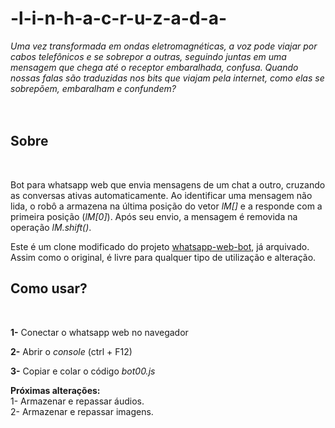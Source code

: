 <h1>-l-i-n-h-a-c-r-u-z-a-d-a-</h1>
<i>Uma vez transformada em ondas eletromagnéticas, a voz pode viajar por cabos telefônicos e se sobrepor a outras, seguindo juntas em uma mensagem que chega até o receptor embaralhada, confusa. 
Quando nossas falas são traduzidas nos bits que viajam pela internet, como elas se sobrepõem, embaralham e confundem?</i>
</br></br></br>

<h2>Sobre</h2>
</br>
<p>Bot para whatsapp web que envia mensagens de um chat a outro, cruzando as conversas ativas automaticamente. Ao identificar uma mensagem não lida, o robô a armazena na última posição do vetor <i>lM[]</i> e a responde com a primeira posição (<i>lM[0]</i>). Após seu envio, a mensagem é removida na operação <i>lM.shift()</i>.</p>
<p>Este é um clone modificado do projeto <a href="https://github.com/bruno222/whatsapp-web-bot">whatsapp-web-bot</a>, já arquivado. Assim como o original, é livre para qualquer tipo de utilização e alteração.</p>

<h2>Como usar?</h2></br>
<p><b>1-</b> Conectar o whatsapp web no navegador</p> <p><b>2-</b> Abrir o <i>console</i> (ctrl + F12)</p> <p><b>3-</b> Copiar e colar o código <i>bot00.js</i></p>

<b>Próximas alterações:</b></br>
1- Armazenar e repassar áudios.</br>
2- Armazenar e repassar imagens.
